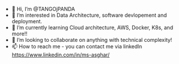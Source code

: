 - 👋 Hi, I’m @TANGOjPANDA
- 👀 I’m interested in Data Architecture, software devlopement and deployment.
- 🌱 I’m currently learning Cloud architecture, AWS, Docker, K8s, and more!!
- 💞️ I’m looking to collaborate on anything with technical complexity!
- 📫 How to reach me - you can contact me via linkedIn https://www.linkedin.com/in/ms-asghar/ 

